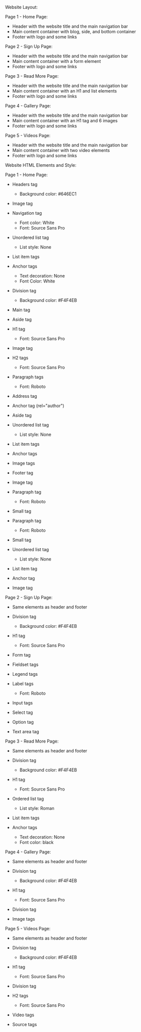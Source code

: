 Website Layout:

Page 1 - Home Page:
- Header with the website title and the main navigation bar
- Main content container with blog, side, and bottom container
- Footer with logo and some links

Page 2 - Sign Up Page:
- Header with the website title and the main navigation bar
- Main content container with a form element
- Footer with logo and some links

Page 3 - Read More Page:
- Header with the website title and the main navigation bar
- Main content container with an H1 and list elements
- Footer with logo and some links

Page 4 - Gallery Page:
- Header with the website title and the main navigation bar
- Main content container with an H1 tag and 6 images
- Footer with logo and some links

Page 5 - Videos Page:
- Header with the website title and the main navigation bar
- Main content container with two video elements
- Footer with logo and some links


Website HTML Elements and Style:

Page 1 - Home Page:

- Headers tag
    - Background color: #646EC1

- Image tag

- Navigation tag
    - Font color: White
    - Font: Source Sans Pro

- Unordered list tag
    - List style: None

- List item tags

- Anchor tags
    - Text decoration: None
    - Font Color: White

- Division tag
    - Background color: #F4F4EB

- Main tag

- Aside tag

- H1 tag
    - Font: Source Sans Pro

- Image tag

- H2 tags
    - Font: Source Sans Pro

- Paragraph tags
    - Font: Roboto

- Address tag

- Anchor tag (rel="author")

- Aside tag

- Unordered list tag
    - List style: None

- List item tags

- Anchor tags

- Image tags

- Footer tag

- Image tag

- Paragraph tag
    - Font: Roboto

- Small tag

- Paragraph tag
    - Font: Roboto

- Small tag

- Unordered list tag
    - List style: None

- List item tag

- Anchor tag

- Image tag

Page 2 - Sign Up Page:

- Same elements as header and footer

- Division tag
    - Background color: #F4F4EB

- H1 tag
    - Font: Source Sans Pro

- Form tag

- Fieldset tags

- Legend tags

- Label tags
    - Font: Roboto

- Input tags

- Select tag

- Option tag

- Text area tag

Page 3 - Read More Page:

- Same elements as header and footer

- Division tag
    - Background color: #F4F4EB

- H1 tag
    - Font: Source Sans Pro

- Ordered list tag
    - List style: Roman

- List item tags

- Anchor tags
    - Text decoration: None
    - Font color: black

Page 4 - Gallery Page:

- Same elements as header and footer

- Division tag
    - Background color: #F4F4EB

- H1 tag
    - Font: Source Sans Pro

- Division tag

- Image tags

Page 5 - Videos Page:

- Same elements as header and footer

- Division tag
    - Background color: #F4F4EB

- H1 tag
    - Font: Source Sans Pro

- Division tag

- H2 tags
    - Font: Source Sans Pro

- Video tags

- Source tags
